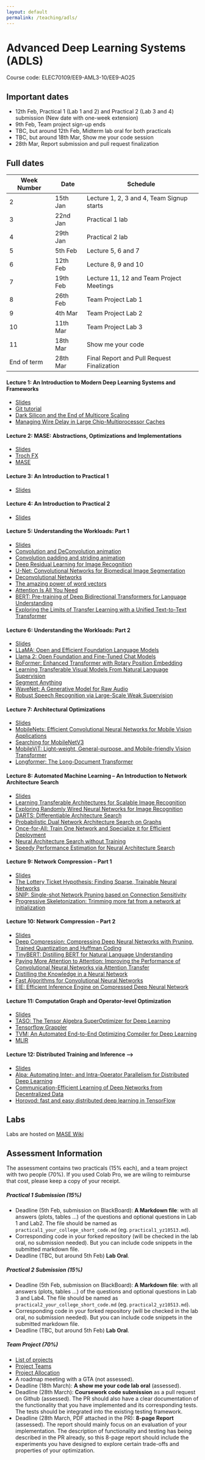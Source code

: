 ```yaml
---
layout: default
permalink: /teaching/adls/
---
```


# Advanced Deep Learning Systems (ADLS)

Course code: ELEC70109/EE9-AML3-10/EE9-AO25

## Important dates

- 12th Feb, Practical 1 (Lab 1 and 2) and Practical 2 (Lab 3 and 4) submission (New date with one-week extension)
- 9th Feb, Team project sign-up ends
- TBC, but around 12th Feb, Midterm lab oral for both practicals
- TBC, but around 18th Mar, Show me your code session
- 28th Mar, Report submission and pull request finalization

## Full dates

| Week Number | Date      | Schedule    |
|------------|-----------|-------------|
| 2          | 15th Jan   | Lecture 1, 2, 3 and 4, Team Signup starts|
| 3          | 22nd Jan 	| Practical 1 lab |
| 4          | 29th Jan 	| Practical 2 lab |
| 5          | 5th Feb  	| Lecture 5, 6 and 7|
| 6          | 12th Feb 	| Lecture 8, 9 and 10|
| 7          | 19th Feb 	| Lecture 11, 12 and Team Project Meetings|
| 8          | 26th Feb 	| Team Project Lab 1|
| 9          | 4th Mar 	  | Team Project Lab 2|
| 10         | 11th Mar 	| Team Project Lab 3|
| 11         | 18th Mar 	| Show me your code |
| End of term| 28th Mar 	| Final Report 	and Pull Request Finalization		|


#### Lecture 1: An Introduction to Modern Deep Learning Systems and Frameworks

- <a href="../../assets/pdf/adls/lecture1.pdf">Slides</a>
- [Git tutorial](https://jianyicheng-research.notion.site/Git-Tutorial-516864ab8fa04242ad520652744b931f)
- [Dark Silicon and the End of Multicore Scaling](https://research.cs.wisc.edu/vertical/papers/2011/isca11-darksilicon.pdf)
- [Managing Wire Delay in Large Chip-Multiprocessor Caches](https://ieeexplore.ieee.org/abstract/document/1551004?casa_token=P5sarPuvBZ4AAAAA:eh8TDWxx89Z04mkFw2KdFrvWhD2raDe_u66ES8e5ZEpxq276zQ0wfs2uE6tWVdQhodRf9lSmAQ)

#### Lecture 2: MASE: Abstractions, Optimizations and Implementations

- <a href="../../assets/pdf/adls/lecture2.pdf">Slides</a>
- [Troch FX](https://pytorch.org/docs/stable/fx.html)
- [MASE](https://github.com/DeepWok/mase)

#### Lecture 3: An Introduction to Practical 1

- <a href="../../assets/pdf/adls/lecture3.pdf">Slides</a>

#### Lecture 4: An Introduction to Practical 2

- <a href="../../assets/pdf/adls/lecture4.pdf">Slides</a>


#### Lecture 5: Understanding the Workloads: Part 1

- <a href="../../assets/pdf/adls/lecture5.pdf">Slides</a>
- [Convolution and DeConvolution animation](https://github.com/vdumoulin/conv_arithmetic/blob/master/README.md)
- [Convolution padding and striding animation](https://hannibunny.github.io/mlbook/neuralnetworks/convolutionDemos.html)
- [Deep Residual Learning for Image Recognition](https://arxiv.org/abs/1512.03385)
- [U-Net: Convolutional Networks for Biomedical Image Segmentation](https://arxiv.org/abs/1505.04597)
- [Deconvolutional Networks](https://ieeexplore.ieee.org/document/5539957)
- [The amazing power of word vectors](https://blog.acolyer.org/2016/04/21/the-amazing-power-of-word-vectors/)
- [Attention Is All You Need](<https://arxiv.org/abs/1706.03762>)
- [BERT: Pre-training of Deep Bidirectional Transformers for Language Understanding](<https://arxiv.org/abs/1810.04805>)
- [Exploring the Limits of Transfer Learning with a Unified Text-to-Text Transformer](<https://arxiv.org/abs/1910.10683>)

#### Lecture 6: Understanding the Workloads: Part 2

- <a href="../../assets/pdf/adls/lecture6.pdf">Slides</a>
- [LLaMA: Open and Efficient Foundation Language Models](https://arxiv.org/abs/2302.13971)
- [Llama 2: Open Foundation and Fine-Tuned Chat Models](https://arxiv.org/abs/2307.09288)
- [RoFormer: Enhanced Transformer with Rotary Position Embedding](https://arxiv.org/abs/2104.09864)
- [Learning Transferable Visual Models From Natural Language Supervision](https://arxiv.org/abs/2103.00020)
- [Segment Anything](https://arxiv.org/abs/2304.02643)
- [WaveNet: A Generative Model for Raw Audio](https://arxiv.org/abs/1609.03499)
- [Robust Speech Recognition via Large-Scale Weak Supervision](https://arxiv.org/abs/2212.04356)

#### Lecture 7: Architectural Optimizations

- <a href="../../assets/pdf/adls/lecture7.pdf">Slides</a>
- [MobileNets: Efficient Convolutional Neural Networks for Mobile Vision Applications](https://arxiv.org/abs/1704.04861)
- [Searching for MobileNetV3](https://arxiv.org/abs/1905.02244)
- [MobileViT: Light-weight, General-purpose, and Mobile-friendly Vision Transformer](https://arxiv.org/abs/2110.02178)
- [Longformer: The Long-Document Transformer](https://arxiv.org/abs/2004.05150)

#### Lecture 8: Automated Machine Learning – An Introduction to Network Architecture Search

- <a href="../../assets/pdf/adls/lecture8.pdf">Slides</a>
- [Learning Transferable Architectures for Scalable Image Recognition](https://arxiv.org/abs/1707.07012)
- [Exploring Randomly Wired Neural Networks for Image Recognition](https://arxiv.org/abs/1904.01569)
- [DARTS: Differentiable Architecture Search](https://arxiv.org/abs/1806.09055)
- [Probabilistic Dual Network Architecture Search on Graphs](https://arxiv.org/abs/2003.09676)
- [Once-for-All: Train One Network and Specialize it for Efficient Deployment](https://arxiv.org/abs/1908.09791)
- [Neural Architecture Search without Training](https://arxiv.org/abs/2006.04647)
- [Speedy Performance Estimation for Neural Architecture Search](https://arxiv.org/abs/2006.04492)

#### Lecture 9: Network Compression – Part 1

- <a href="../../assets/pdf/adls/lecture9.pdf">Slides</a>
- [The Lottery Ticket Hypothesis: Finding Sparse, Trainable Neural Networks](https://arxiv.org/abs/1803.03635)
- [SNIP: Single-shot Network Pruning based on Connection Sensitivity](https://arxiv.org/abs/1810.02340)
- [Progressive Skeletonization: Trimming more fat from a network at initialization](https://arxiv.org/abs/2006.09081)

#### Lecture 10: Network Compression – Part 2

- <a href="../../assets/pdf/adls/lecture10.pdf">Slides</a>
- [Deep Compression: Compressing Deep Neural Networks with Pruning, Trained Quantization and Huffman Coding](https://arxiv.org/abs/1510.00149)
- [TinyBERT: Distilling BERT for Natural Language Understanding](https://arxiv.org/abs/1909.10351)
- [Paying More Attention to Attention: Improving the Performance of Convolutional Neural Networks via Attention Transfer](https://arxiv.org/abs/1612.03928)
- [Distilling the Knowledge in a Neural Network](https://arxiv.org/abs/1503.02531)
- [Fast Algorithms for Convolutional Neural Networks](https://arxiv.org/abs/1509.09308)
- [EIE: Efficient Inference Engine on Compressed Deep Neural Network](https://arxiv.org/abs/1602.01528)

#### Lecture 11: Computation Graph and Operator-level Optimization

- <a href="../../assets/pdf/adls/lecture11.pdf">Slides</a>
- [TASO: The Tensor Algebra SuperOptimizer for Deep Learning](https://github.com/jiazhihao/TASO)
- [Tensorflow Grappler](https://www.tensorflow.org/guide/graph_optimization)
- [TVM: An Automated End-to-End Optimizing Compiler for Deep Learning](https://arxiv.org/abs/1802.04799)
- [MLIR](https://mlir.llvm.org/)


#### Lecture 12: Distributed Training and Inference -->
- <a href="../../assets/pdf/adls/lecture12.pdf">Slides</a>
- [Alpa: Automating Inter- and Intra-Operator Parallelism for Distributed Deep Learning](https://arxiv.org/abs/2201.12023)
- [Communication-Efficient Learning of Deep Networks from Decentralized Data](https://arxiv.org/abs/1602.05629)
- [Horovod: fast and easy distributed deep learning in TensorFlow](https://arxiv.org/abs/1802.05799)



## Labs

Labs are hosted on [MASE Wiki](https://deepwok.github.io/mase/modules/labs.html#)

## Assessment Information

The assessment contains two practicals (15% each), and a team project with two people (70%).
If you used Colab Pro, we are wiling to reimburse that cost, please keep a copy of your receipt.

##### Practical 1 Submission (15%)

 - Deadline (5th Feb, submission on BlackBoard): **A Markdown file**: with all answers (plots, tables ...) of the questions and optional questions in Lab 1 and Lab2. The file should be named as `practical1_your_college_short_code.md` (eg. `practical1_yz10513.md`). 
 - Corresponding code in your forked repository (will be checked in the lab oral, no submission needed). But you can include code snippets in the submitted markdown file.
 - Deadline (TBC, but around 5th Feb) **Lab Oral**.

##### Practical 2 Submission (15%)

 - Deadline (5th Feb, submission on BlackBoard): **A Markdown file**: with all answers (plots, tables ...) of the questions and optional questions in Lab 3 and Lab4. The file should be named as `practical2_your_college_short_code.md` (eg. `practical2_yz10513.md`). 
 - Corresponding code in your forked repository (will be checked in the lab oral, no submission needed). But you can include code snippets in the submitted markdown file.
 - Deadline (TBC, but around 5th Feb) **Lab Oral**.

##### Team Project (70%)

<!-- - [Team making proposal link](https://docs.google.com/spreadsheets/d/1atlb43T8x6Gv5idg0eupLlW1REFDdblw3pBgsSWci7E/edit?usp=sharing) -->
- [List of projects](https://docs.google.com/document/d/1rRIJLxIZMVM3DLf2M_sHNxKYqzXlHxA5vM8Rl5YHehI/edit?usp=sharing)
- [Project Teams](https://docs.google.com/spreadsheets/d/1atlb43T8x6Gv5idg0eupLlW1REFDdblw3pBgsSWci7E/edit?usp=sharing)
- [Project Allocation](https://docs.google.com/spreadsheets/d/13HJrCRkkqF7PS0-2Db314xkFkReyX8swJTMRWXzwjY4/edit?usp=sharing)
- A roadmap meeting with a GTA (not assessed).
- Deadline (18th March): **A show me your code lab oral** (assessed).  
- Deadline (28th March): **Coursework code submission** as a pull request on Github (assessed). The PR should also have a clear documentation of the functionality that you have implemented and its corresponding tests. The tests should be integrated into the existing testing framework.
- Deadline (28th March, PDF attached in the PR): **8-page Report** (assessed). The report should mainly focus on an evaluation of your implementation. The description of functionality and testing has being described in the PR already, so this 8-page report should include the experiments you have designed to explore certain trade-offs and properties of your optimization.